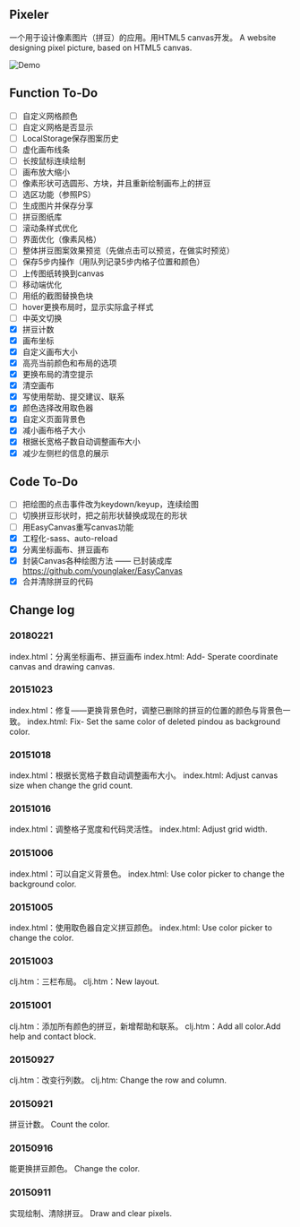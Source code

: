 ## Pixeler
一个用于设计像素图片（拼豆）的应用。用HTML5 canvas开发。
A website designing pixel picture, based on HTML5 canvas.

![Demo](http://77g54f.com1.z0.glb.clouddn.com/blog20151229113022.png)

## Function To-Do

- [ ] 自定义网格颜色
- [ ] 自定义网格是否显示
- [ ] LocalStorage保存图案历史
- [ ] 虚化画布线条
- [ ] 长按鼠标连续绘制
- [ ] 画布放大缩小
- [ ] 像素形状可选圆形、方块，并且重新绘制画布上的拼豆
- [ ] 选区功能（参照PS）
- [ ] 生成图片并保存分享
- [ ] 拼豆图纸库
- [ ] 滚动条样式优化
- [ ] 界面优化（像素风格）
- [ ] 整体拼豆图案效果预览（先做点击可以预览，在做实时预览）
- [ ] 保存5步内操作（用队列记录5步内格子位置和颜色）
- [ ] 上传图纸转换到canvas
- [ ] 移动端优化
- [ ] 用纸的截图替换色块
- [ ] hover更换布局时，显示实际盒子样式
- [ ] 中英文切换
- [x] 拼豆计数
- [x] 画布坐标
- [x] 自定义画布大小
- [x] 高亮当前颜色和布局的选项
- [x] 更换布局的清空提示
- [x] 清空画布
- [x] 写使用帮助、提交建议、联系
- [x] 颜色选择改用取色器
- [x] 自定义页面背景色
- [x] 减小画布格子大小
- [x] 根据长宽格子数自动调整画布大小
- [x] 减少左侧栏的信息的展示

## Code To-Do

- [ ] 把绘图的点击事件改为keydown/keyup，连续绘图
- [ ] 切换拼豆形状时，把之前形状替换成现在的形状
- [ ] 用EasyCanvas重写canvas功能
- [x] 工程化-sass、auto-reload
- [x] 分离坐标画布、拼豆画布
- [x] 封装Canvas各种绘图方法 —— 已封装成库 https://github.com/younglaker/EasyCanvas
- [x] 合并清除拼豆的代码

## Change log

### 20180221
index.html：分离坐标画布、拼豆画布
index.html: Add- Sperate coordinate canvas and drawing canvas.

### 20151023
index.html：修复——更换背景色时，调整已删除的拼豆的位置的颜色与背景色一致。
index.html: Fix- Set the same color of deleted pindou as background color.

### 20151018
index.html：根据长宽格子数自动调整画布大小。
index.html: Adjust canvas size when change the grid count.

### 20151016
index.html：调整格子宽度和代码灵活性。
index.html: Adjust grid width.

### 20151006
index.html：可以自定义背景色。
index.html: Use color picker to change the background color.

### 20151005
index.html：使用取色器自定义拼豆颜色。
index.html: Use color picker to change the color.

### 20151003
clj.htm：三栏布局。
clj.htm：New layout.

### 20151001
clj.htm：添加所有颜色的拼豆，新增帮助和联系。
clj.htm：Add all color.Add help and contact block.

### 20150927
clj.htm：改变行列数。
clj.htm: Change the row and column.

### 20150921
拼豆计数。
Count the color.

### 20150916
能更换拼豆颜色。
Change the color.

### 20150911
实现绘制、清除拼豆。
Draw and clear pixels.